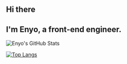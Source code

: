 ## Hi there 

## I'm Enyo, a front-end engineer.


<img src="https://github-readme-stats.vercel.app/api?username=EnyoYaTing&show_icons=true&line_height=27&isFork=true&count_private=true&theme=rose_pine" alt="Enyo's GitHub Stats" />


[![Top Langs](https://github-readme-stats.vercel.app/api/top-langs/?username=EnyoYaTing)](https://github.com/anuraghazra/github-readme-stats)
